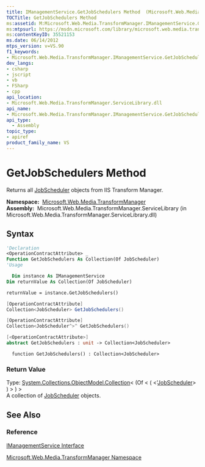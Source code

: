 ```yaml
---
title: IManagementService.GetJobSchedulers Method  (Microsoft.Web.Media.TransformManager)
TOCTitle: GetJobSchedulers Method
ms:assetid: M:Microsoft.Web.Media.TransformManager.IManagementService.GetJobSchedulers
ms:mtpsurl: https://msdn.microsoft.com/library/microsoft.web.media.transformmanager.imanagementservice.getjobschedulers(v=VS.90)
ms:contentKeyID: 35521153
ms.date: 06/14/2012
mtps_version: v=VS.90
f1_keywords:
- Microsoft.Web.Media.TransformManager.IManagementService.GetJobSchedulers
dev_langs:
- csharp
- jscript
- vb
- FSharp
- cpp
api_location:
- Microsoft.Web.Media.TransformManager.ServiceLibrary.dll
api_name:
- Microsoft.Web.Media.TransformManager.IManagementService.GetJobSchedulers
api_type:
  - Assembly
topic_type:
- apiref
product_family_name: VS
---
```


# GetJobSchedulers Method

Returns all [JobScheduler](jobscheduler-class-microsoft-web-media-transformmanager.md) objects from IIS Transform Manager.

**Namespace:**  [Microsoft.Web.Media.TransformManager](microsoft-web-media-transformmanager-namespace.md)  
**Assembly:**  Microsoft.Web.Media.TransformManager.ServiceLibrary (in Microsoft.Web.Media.TransformManager.ServiceLibrary.dll)

## Syntax

```vb
'Declaration
<OperationContractAttribute> _
Function GetJobSchedulers As Collection(Of JobScheduler)
'Usage

  Dim instance As IManagementService
Dim returnValue As Collection(Of JobScheduler)

returnValue = instance.GetJobSchedulers()
```

```csharp
[OperationContractAttribute]
Collection<JobScheduler> GetJobSchedulers()
```

```cpp
[OperationContractAttribute]
Collection<JobScheduler^>^ GetJobSchedulers()
```

``` fsharp
[<OperationContractAttribute>]
abstract GetJobSchedulers : unit -> Collection<JobScheduler> 
```

```jscript
  function GetJobSchedulers() : Collection<JobScheduler>
```

### Return Value

Type: [System.Collections.ObjectModel.Collection](https://msdn.microsoft.com/library/ms132397)\< (Of \< ( \<'[JobScheduler](jobscheduler-class-microsoft-web-media-transformmanager.md)\> ) \> ) \>  
A collection of [JobScheduler](jobscheduler-class-microsoft-web-media-transformmanager.md) objects.  

## See Also

### Reference

[IManagementService Interface](imanagementservice-interface-microsoft-web-media-transformmanager.md)

[Microsoft.Web.Media.TransformManager Namespace](microsoft-web-media-transformmanager-namespace.md)

